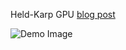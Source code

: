 Held-Karp GPU [blog post](https://amoffat.github.io/held-karp-gpu-demo/)

![Demo Image](https://github.com/amoffat/held-karp-demo/blob/master/img/demo.png)
